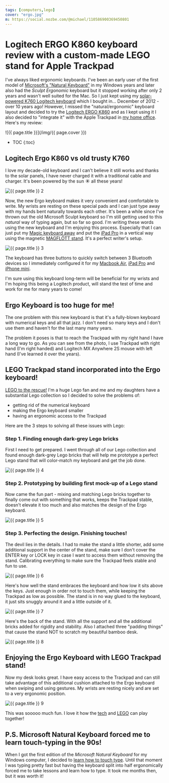```yaml
---
tags: [computers,lego]
cover: "ergo.jpg"
m: https://social.nozbe.com/@michael/110586900369450801
---
```


# Logitech ERGO K860 keyboard review with a custom-made LEGO stand for Apple Trackpad

I've always liked ergonomic keyboards. I've been an early user of the first model of [Microsoft's "Natural Keyboard"](https://en.wikipedia.org/wiki/Microsoft_ergonomic_keyboards) in my Windows years and later also had the *Sculpt Ergonomic* keyboard but it stopped working after only 2 years and wasn't well suited for the Mac. So I just kept using my [solar-powered K760 Logitech keyboard](https://support.logi.com/hc/en-us/articles/360023306674-Logitech-Wireless-Solar-Keyboard-K760-Technical-Specifications) which I bought in… December of 2012 - over 10 years ago! However, I missed the "natural/ergonomic" keyboard layout and decided to try the [Logitech ERGO K860](https://www.logitech.com/en-us/products/keyboards/k860-split-ergonomic.html) and as I kept using it I also decided to "integrate it" with the Apple Trackpad in [my home office](/office). Here's my review:

<!--More-->

![{{ page.title }}](/img/{{ page.cover }})

* TOC
{:toc}

## Logitech Ergo K860 vs old trusty K760

I love my decade-old keyboard and I can't believe it still works and thanks to the solar panels, I have never charged it with a traditional cable and charger. It's been powered by the sun ☀️ all these years!

![{{ page.title }} 2](/img/ergo-2.jpg)

Now, the new Ergo keyboard makes it very convenient and comfortable to write. My wrists are resting on these special pads and I can just type away with my hands bent naturally towards each other. It's been a while since I've thrown out the old Microsoft Sculpt keyboard so I'm still getting used to this *natural* way of typing again, but so far so good. I'm writing these words using the new keyboard and I'm enjoying this process. Especially that I can just put my [Magic keyboard away](/magic/) and put the [iPad Pro](/ipad13pro) in a vertical way using the magnetic [MAGFLÖTT stand](https://www.charjenpro.com/products/magflottipadpro). It's a perfect writer's setup.

![{{ page.title }} 3](/img/ergo-3.jpg)

The keyboard has three buttons to quickly switch between 3 Bluetooth devices so I immediately configured it for my [Macbook Air](/office23), [iPad Pro](/ipad13/) and [iPhone mini](/mini13).

I'm sure using this keyboard long-term will be beneficial for my wrists and I'm hoping this being a Logitech product, will stand the test of time and work for me for many years to come!

## Ergo Keyboard is too huge for me!

The one problem with this new keyboard is that it's a fully-blown keyboard with numerical keys and all that jazz. I don't need so many keys and I don't use them and haven't for the last many many years.

The problem it poses is that to reach the Trackpad with my right hand I have a long way to go. As you can see from the photo, I use Trackpad with right hand (I'm right handed) and Logitech MX Anywhere 2S mouse with left hand (I've learned it over the years).

## LEGO Trackpad stand incorporated into the Ergo keyboard!

[LEGO to the rescue!](/lego/) I'm a huge Lego fan and me and my daughters have a substantial Lego collection so I decided to solve the problems of:

- getting rid of the numerical keyboard
- making the Ergo keyboard smaller
- having an ergonomic access to the Trackpad

Here are the 3 steps to solving all these issues with Lego:

### Step 1. Finding enough dark-grey Lego bricks

First I need to get prepared. I went through all of our Lego collection and found enough dark-grey Lego bricks that will help me prototype a perfect Lego stand that will color-match my keyboard and get the job done.

![{{ page.title }} 4](/img/ergo-4.jpg)

### Step 2. Prototyping by building first mock-up of a Lego stand

Now came the fun part - mixing and matching Lego bricks together to finally come out with something that works, keeps the Trackpad stable, doesn't elevate it too much and also matches the design of the Ergo keyboard.

![{{ page.title }} 5](/img/ergo-5.jpg)

### Step 3. Perfecting the design. Finishing touches!

The devil lies in the details. I had to make the stand a little shorter, add some additional support in the center of the stand, make sure I don't cover the ENTER key or LOCK key in case I want to access them without removing the stand. Calibrating everything to make sure the Trackpad feels stable and fun to use.

![{{ page.title }} 6](/img/ergo-6.jpg)

Here's how well the stand embraces the keyboard and how low it sits above the keys. Just enough in order not to touch them, while keeping the Trackpad as low as possible. The stand is in no way glued to the keyboard, it just sits snuggly around it and a little outside of it.

![{{ page.title }} 7](/img/ergo-7.jpg)

Here's the back of the stand. With all the support and all the additional bricks added for rigidity and stability. Also I attached three "padding things" that cause the stand NOT to scratch my beautiful bamboo desk.

![{{ page.title }} 8](/img/ergo-8.jpg)

## Enjoying the Ergo Keyboard with LEGO Trackpad stand!

Now my desk looks great. I have easy access to the Trackpad and can still take advantage of this additional cushion attached to the Ergo keyboard when swiping and using gestures. My wrists are resting nicely and are set to a very ergonomic position.

![{{ page.title }} 9](/img/ergo-9.jpg)

This was sooooo much fun. I love it how the [tech](/computers) and [LEGO](/lego) can play together!

## P.S. Microsoft Natural Keyboard forced me to learn touch-typing in the 90s!

When I got the first edition of the *Microsoft Natural Keyboard* for my Windows computer, I decided to [learn how to touch type](/touch-typing-is-important-productive-show-38/). Until that moment I was typing pretty fast but having the keyboard split into half ergonomically forced me to take lessons and learn how to type. It took me months then, but it was worth it!

[n]: https://michael.gratis/nozbe
[np]: https://michael.gratis/nozbepersonal
